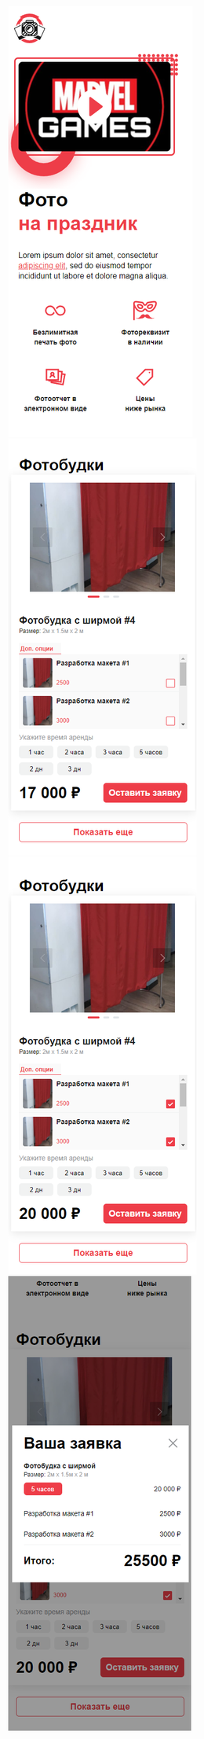 ![alt text](proInt-main/public/1.PNG)
![alt text](proInt-main/public/2.PNG)
![alt text](proInt-main/public/3.PNG)
![alt text](proInt-main/public/4.PNG)
